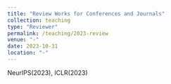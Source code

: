 ```yaml
---
title: "Review Works for Conferences and Journals"
collection: teaching
type: "Reviewer"
permalink: /teaching/2023-review
venue: "-"
date: 2023-10-31
location: "-"
---
```


NeurIPS(2023), ICLR(2023)
